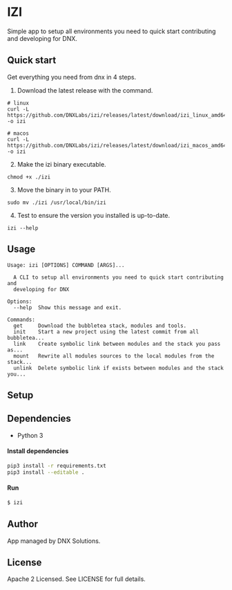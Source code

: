 # IZI
Simple app to setup all environments you need to quick start contributing and developing for DNX.

## Quick start
Get everything you need from dnx in 4 steps.

1. Download the latest release with the command.
```
# linux
curl -L https://github.com/DNXLabs/izi/releases/latest/download/izi_linux_amd64 -o izi

# macos
curl -L https://github.com/DNXLabs/izi/releases/latest/download/izi_macos_amd64 -o izi
```

2. Make the izi binary executable.
```
chmod +x ./izi
```

3. Move the binary in to your PATH.
```
sudo mv ./izi /usr/local/bin/izi
```

4. Test to ensure the version you installed is up-to-date.
```
izi --help
```

## Usage
```
Usage: izi [OPTIONS] COMMAND [ARGS]...

  A CLI to setup all environments you need to quick start contributing and
  developing for DNX

Options:
  --help  Show this message and exit.

Commands:
  get     Download the bubbletea stack, modules and tools.
  init    Start a new project using the latest commit from all bubbletea...
  link    Create symbolic link between modules and the stack you pass as...
  mount   Rewrite all modules sources to the local modules from the stack...
  unlink  Delete symbolic link if exists between modules and the stack you...
```

## Setup

## Dependencies
- Python 3

#### Install dependencies
```bash
pip3 install -r requirements.txt
pip3 install --editable .
```

#### Run
```bash
$ izi
```

## Author
App managed by DNX Solutions.

## License
Apache 2 Licensed. See LICENSE for full details.